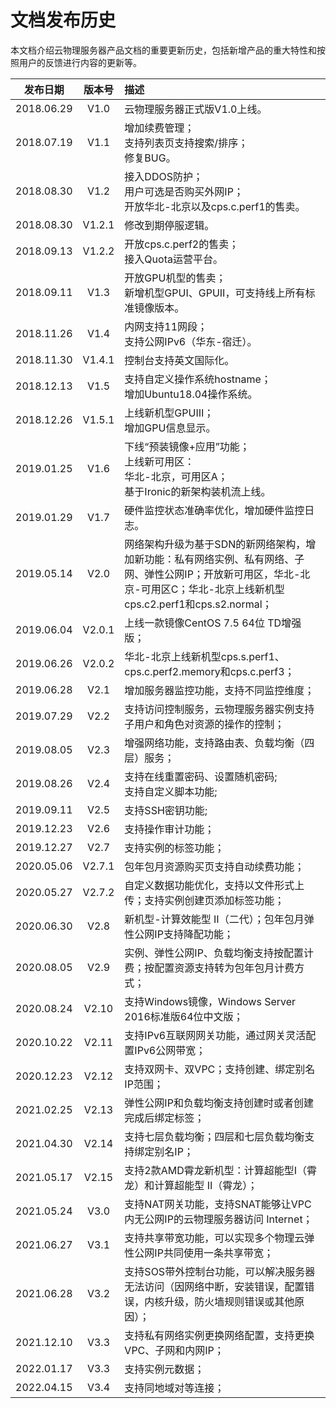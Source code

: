# 文档发布历史

本文档介绍云物理服务器产品文档的重要更新历史，包括新增产品的重大特性和按照用户的反馈进行内容的更新等。

|**发布日期**|**版本号**|**描述**|
|:--:|:--:|:--|
|2018.06.29|V1.0|云物理服务器正式版V1.0上线。|
|2018.07.19|V1.1|增加续费管理；<br/>支持列表页支持搜索/排序；<br/>修复BUG。|
|2018.08.30|V1.2|接入DDOS防护；<br/>用户可选是否购买外网IP；<br/>开放华北-北京以及cps.c.perf1的售卖。|
|2018.08.30|V1.2.1|修改到期停服逻辑。|
|2018.09.13|V1.2.2|开放cps.c.perf2的售卖；<br/>接入Quota运营平台。|
|2018.09.11|V1.3|开放GPU机型的售卖；<br/>新增机型GPUⅠ、GPUⅡ，可支持线上所有标准镜像版本。|
|2018.11.26|V1.4|内网支持11网段；<br/>支持公网IPv6（华东-宿迁）。|
|2018.11.30|V1.4.1|控制台支持英文国际化。|
|2018.12.13|V1.5|支持自定义操作系统hostname；<br/>增加Ubuntu18.04操作系统。|
|2018.12.26|V1.5.1|上线新机型GPUⅢ；<br/>增加GPU信息显示。|
|2019.01.25|V1.6|下线“预装镜像+应用”功能；<br/>上线新可用区：<br/>华北-北京，可用区A；<br/>基于Ironic的新架构装机流上线。|
|2019.01.29|V1.7|硬件监控状态准确率优化，增加硬件监控日志。|
|2019.05.14|V2.0|网络架构升级为基于SDN的新网络架构，增加新功能：私有网络实例、私有网络、子网、弹性公网IP；开放新可用区，华北-北京-可用区C；华北-北京上线新机型cps.c2.perf1和cps.s2.normal；<br/>|
|2019.06.04|V2.0.1|上线一款镜像CentOS 7.5 64位 TD增强版；<br/>|
|2019.06.26|V2.0.2|华北-北京上线新机型cps.s.perf1、cps.c.perf2.memory和cps.c.perf3；<br/>|
|2019.06.28|V2.1|增加服务器监控功能，支持不同监控维度；<br/>|
|2019.07.29|V2.2|支持访问控制服务，云物理服务器实例支持子用户和角色对资源的操作的控制；<br/>|
|2019.08.05|V2.3|增强网络功能，支持路由表、负载均衡（四层）服务；<br/>|
|2019.08.26|V2.4|支持在线重置密码、设置随机密码;<br/>支持自定义脚本功能;|
|2019.09.11|V2.5|支持SSH密钥功能;|
|2019.12.23|V2.6|支持操作审计功能；|
|2019.12.27|V2.7|支持实例的标签功能；|
|2020.05.06|V2.7.1|包年包月资源购买页支持自动续费功能；|
|2020.05.27|V2.7.2|自定义数据功能优化，支持以文件形式上传；支持实例创建页添加标签功能；|
|2020.06.30|V2.8|新机型-计算效能型 Ⅱ（二代）；包年包月弹性公网IP支持降配功能；|
|2020.08.05|V2.9|实例、弹性公网IP、负载均衡支持按配置计费；按配置资源支持转为包年包月计费方式；|
|2020.08.24|V2.10|支持Windows镜像，Windows Server 2016标准版64位中文版；|
|2020.10.22|V2.11|支持IPv6互联网网关功能，通过网关灵活配置IPv6公网带宽；|
|2020.12.23|V2.12|支持双网卡、双VPC；支持创建、绑定别名IP范围；|
|2021.02.25|V2.13|弹性公网IP和负载均衡支持创建时或者创建完成后绑定标签；|
|2021.04.30|V2.14|支持七层负载均衡；四层和七层负载均衡支持绑定别名IP；|
|2021.05.17|V2.15|支持2款AMD霄龙新机型：计算超能型Ⅰ（霄龙）和计算超能型 Ⅱ（霄龙）；|
|2021.05.24|V3.0|支持NAT网关功能，支持SNAT能够让VPC内无公网IP的云物理服务器访问 Internet；|
|2021.06.27|V3.1|支持共享带宽功能，可以实现多个物理云弹性公网IP共同使用一条共享带宽；|
|2021.06.28|V3.2|支持SOS带外控制台功能，可以解决服务器无法访问（因网络中断，安装错误，配置错误，内核升级，防火墙规则错误或其他原因）；|
|2021.12.10|V3.3|支持私有网络实例更换网络配置，支持更换VPC、子网和内网IP；|
|2022.01.17|V3.3|支持实例元数据；|
|2022.04.15|V3.4|支持同地域对等连接；|

